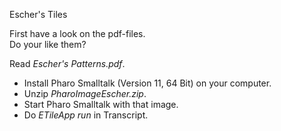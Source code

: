 Escher's Tiles

First have a look on the pdf-files.  
Do your like them?

Read *Escher's Patterns.pdf*.  

+ Install Pharo Smalltalk (Version 11, 64 Bit) on your computer.  
+ Unzip *PharoImageEscher.zip*.  
+ Start Pharo Smalltalk with that image.  
+ Do *ETileApp run* in Transcript.  

